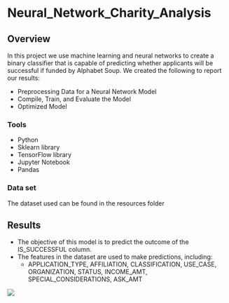 # Neural_Network_Charity_Analysis

## Overview 
In this project we use machine learning and neural networks to create a binary classifier that is capable of predicting whether applicants will be successful if funded by Alphabet Soup. We created the following to report our results: 

- Preprocessing Data for a Neural Network Model
- Compile, Train, and Evaluate the Model
- Optimized Model

### Tools
- Python
- Sklearn library
- TensorFlow library
- Jupyter Notebook
- Pandas

### Data set
The dataset used can be found in the resources folder

## Results
- The objective of this model is to predict the outcome of the IS_SUCCESSFUL column. 
- The features in the dataset are used to make predictions, including: 
  - APPLICATION_TYPE, AFFILIATION, CLASSIFICATION, USE_CASE, ORGANIZATION, STATUS, INCOME_AMT, SPECIAL_CONSIDERATIONS, ASK_AMT

![](Neural_Network_Charity_Analysis/Resources/screenshots/img1.png)
